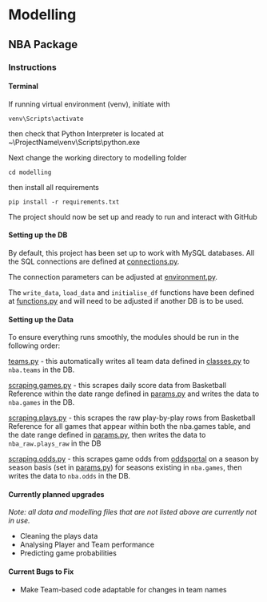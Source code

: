 # Modelling
## NBA Package
### Instructions
#### Terminal
If running virtual environment (venv), initiate with

`venv\Scripts\activate`

then check that Python Interpreter is located at  ~\ProjectName\venv\Scripts\python.exe

Next change the working directory to modelling folder

`cd modelling`

then install all requirements

`pip install -r requirements.txt`

The project should now be set up and ready to run and interact with GitHub

#### Setting up the DB
By default, this project has been set up to work with MySQL databases.  All the SQL connections are defined at 
[connections.py](projects/nba/utils/connections.py).

The connection parameters can be adjusted at [environment.py](projects/nba/utils/environment.py).

The `write_data`, `load_data` and `initialise_df` functions have been defined at [functions.py](projects/nba/utils/functions.py)
and will need to be adjusted  if another DB is to be used.

#### Setting up the Data
To ensure everything runs smoothly, the modules should be run in the following order:

[teams.py](projects/nba/data/cleaning/teams.py) - this automatically writes all team data defined in
[classes.py](projects/nba/utils/classes.py) to `nba.teams` in the DB.

[scraping.games.py](projects/nba/data/scraping/games.py) - this scrapes daily score data from Basketball Reference 
within the date range defined in [params.py](projects/nba/utils/params.py) and writes the data to `nba.games` in the DB.

[scraping.plays.py](projects/nba/data/scraping/plays.py) - this scrapes the raw play-by-play rows from Basketball
Reference for all games that appear within both the nba.games table, and the date range defined in
[params.py](projects/nba/utils/params.py), then writes the data to `nba_raw.plays_raw` in the DB

[scraping.odds.py](projects/nba/data/scraping/odds.py) - this scrapes game odds from
[oddsportal](https://www.oddsportal.com/) on a season by season basis (set in
[params.py](projects/nba/utils/params.py)) for seasons existing in `nba.games`, then writes the data to `nba.odds` in
the DB.

#### Currently planned upgrades
*Note: all data and modelling files that are not listed above are currently not in use.*
* Cleaning the plays data
* Analysing Player and Team performance
* Predicting game probabilities

#### Current Bugs to Fix
* Make Team-based code adaptable for changes in team names